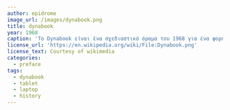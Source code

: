 ```yaml
---
author: epidrome
image_url: /images/dynabook.png
title: dynabook
year: 1968
caption: 'Το Dynabook είναι ένα σχεδιαστικό όραμα του 1968 για ένα φορητό υπολογιστή τύπου τάμπλετ από τον Alan Kay που απευθύνεται σε παιδιά και μπορεί να προγραμματιστεί με στόχο την προσωπική έκφραση και την επεξεργασία της πληροφορίας'
license_url: 'https://en.wikipedia.org/wiki/File:Dynabook.png'
license_text: Courtesy of wikimedia
categories:
  - preface
tags:
  - dynabook
  - tablet
  - laptop
  - history
---
```


